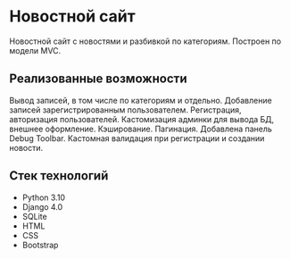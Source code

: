# Новостной сайт #
Новостной сайт с новостями и разбивкой по категориям. Построен по модели MVC.

Реализованные возможности
-----------
Вывод записей, в том числе по категориям и отдельно.
Добавление записей зарегистрированным пользователем.
Регистрация, авторизация пользователей.
Кастомизация админки для вывода БД, внешнее оформление.
Кэширование.
Пагинация.
Добавлена панель Debug Toolbar.
Кастомная валидация при регистрации и создании новости.

Стек технологий
---------------
- Python 3.10
- Django 4.0
- SQLite
- HTML
- CSS
- Bootstrap

